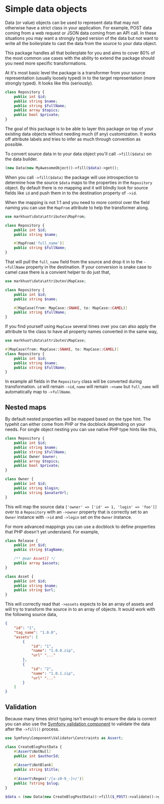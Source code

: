 # Simple data objects

Data (or value) objects can be used to represent data that may not otherwise have a strict class in your application. For example, POST data coming from a web request or JSON data coming from an API call. In these situations you may want a strongly typed version of the data but not want to write all the boilerplate to cast the data from the source to your data object.

This package handles all that boilerplate for you and aims to cover 80% of the most common use cases with the ability to extend the package should you need more specific transformations.

At it's most basic level the package is a transformer from your source representation (usually loosely typed) in to the target representation (more strongly typed). It looks like this (seriously).

```php
class Repository {
    public int $id;
    public string $name;
    public string $fullName;
    public array $topics;
    public bool $private;
}
```

The goal of this package is to be able to layer this package on top of your existing data objects without needing much (if any) customization. It works off attribute labels and tries to infer as much through convention as possible.

To convert source data in to your data object you'll call `->fill($data)` on the data builder.

```php
(new Data(new MyAwesomeObject))->fill($data)->get();
```

When you call `->fill($data)` the package will use introspection to determine how the source `$data` maps to the properties in the `Repository` object. By default there is _no_ mapping and it will blindly look for source fields like `id` and push them in to the destination property of `->id`.

When the mapping is not 1:1 and you need to more control over the field naming you can use the `MapFrom` attribute to help the transformer along.

```php
use markhuot\data\attributes\MapFrom;

class Repository {
    public int $id;
    public string $name;

    #[MapFrom('full_name')]
    public string $fullName;
}
```

That will pull the `full_name` field from the source and drop it in to the `->fullName` property in the destination. If your conversion is snake case to camel case there is a convient helper to do just that,

```php
use markhuot\data\attributes\MapCase;

class Repository {
    public int $id;
    public string $name;

    #[MapCase(from: MapCase::SNAKE, to: MapCase::CAMEL)]
    public string $fullName;
}
```

If you find yourself using `MapCase` several times over you can also apply the attribute to the class to have all property names converted in the same way,

```php
use markhuot\data\attributes\MapCase;

#[MapCase(from: MapCase::SNAKE, to: MapCase::CAMEL)]
class Repository {
    public int $id;
    public string $name;
    public string $fullName;
}
```

In example all fields in the `Repository` class will be converted during transformation. `id` will remain `->id`, `name` will remain `->name` but `full_name` will automatically map to `->fullName`.

## Nested maps

By default nested properties will be mapped based on the type hint. The typehit can either come from PHP or the docblock depending on your needs. For single object nesting you can use native PHP type hints like this,

```php
class Repository {
    public int $id;
    public string $name;
    public string $fullName;
    public Owner $owner;
    public array $topics;
    public bool $private;
}

class Owner {
    public int $id;
    public string $login;
    public string $avatarUrl;
}
```

This will map the source data `['owner' => ['id' => 1, 'login' => 'foo']]` over to a `Repository` with an `->owner` property that is correctly set to an `Owner` instance with `->id` and `->login` set on the `Owner` instance.

For more advanced mappings you can use a docblock to define properties that PHP doesn't yet understand. For example,

```php
class Release {
    public int $id;
    public string $tagName;

    /** @var Asset[] */
    public array $assets;
}

class Asset {
    public int $id;
    public string $name;
    public string $url;
}
```

This will correctly read that `->assets` expects to be an array of assets and will try to transform the source in to an array of objects. It would work with the following source data,

```json
{
    "id": "1",
    "tag_name": "1.0.0",
    "assets": [
        {
            "id": "1",
            "name": "1.0.0.zip",
            "url" "..."
        },
        {
            "id": "2",
            "name": "1.0.1.zip",
            "url" "..."
        }
    ]
}
```

## Validation

Because many times strict typing isn't enough to ensure the data is correct you can also use the [Symfony validation component](https://symfony.com/doc/current/validation.html) to validate the data after the `->fill()` process.

```php
use Symfony\Component\Validator\Constraints as Assert;

class CreateBlogPostData {
    #[Assert\NotNull]
    public int $authorId;
    
    #[Assert\NotBlank]
    public string $title;
    
    #[Assert\Regex('/[a-z0-9_-]+/')]
    public ?string $slug;
}

$data = (new Data(new CreateBlogPostData))->fill($_POST)->validate()->get();
```